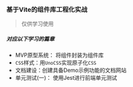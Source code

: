 ### 基于Vite的组件库工程化实战

> 仅供学习使用

##### 对应以下学习的篇章

* MVP原型系统： 将组件封装为组件库
* `CSS`样式：用`UnoCSS`实现原子化`CSS`
* 文档建设：创建具备Demo示例功能的文档网站
* 单元测试(一)： 使用Jest进行前端单元测试